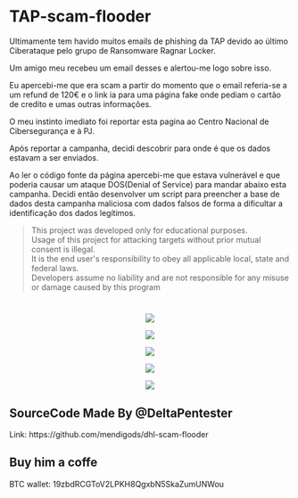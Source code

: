 # TAP-scam-flooder
>

<p>Ultimamente tem havido muitos emails de phishing da TAP devido ao último Ciberataque pelo grupo de Ransomware Ragnar Locker. </p>
<p>Um amigo meu recebeu um email desses e alertou-me logo sobre isso. </p>
<p>Eu apercebi-me que era scam a partir do momento que o email referia-se a um refund de 120€ e o link ia para uma página fake onde pediam o cartão de credito e umas outras informações.</p> 
<p>O meu instinto imediato foi reportar esta pagina ao Centro Nacional de Cibersegurança e à PJ. </p>
<p>Após reportar a campanha, decidi descobrir para onde é que os dados estavam a ser enviados.</p>
<p>Ao ler o código fonte da página apercebi-me que estava vulnerável e que poderia causar um ataque
DOS(Denial of Service) para mandar abaixo esta campanha. Decidi então desenvolver um script para preencher a base de dados desta campanha maliciosa com dados falsos de forma a 
dificultar a identificação dos dados legítimos.</p>


>This project was developed only for educational purposes.<br>
>Usage of this project for attacking targets without prior mutual consent is illegal.<br>
>It is the end user's responsibility to obey all applicable local, state and federal laws.<br>
>Developers assume no liability and are not responsible for any misuse or damage caused by this program  



>
<h1></h1>
<p align="center">
<a href=""><img src="https://cdn.discordapp.com/attachments/896392052093374514/1038525017497018388/TAPFake1.PNG"></a>
</p>

>

<p align="center">
<a href=""><img src="https://cdn.discordapp.com/attachments/896392052093374514/1038525017811583006/TAPFake2.PNG"></a>
</p>

>

<p align="center">
<a href=""><img src="https://cdn.discordapp.com/attachments/896392052093374514/1038525018109390889/TAPFake3.PNG"></a>
</p>

>

<p align="center">
<a href=""><img src="https://cdn.discordapp.com/attachments/896392052093374514/1038525018382008391/TAPFake4.PNG"></a>
</p>

>

<p align="center">
<a href=""><img src="https://cdn.discordapp.com/attachments/896392052093374514/1038525018650456104/TAPFake5.PNG"></a>
</p>


<h2>SourceCode Made By @DeltaPentester</h2>
Link: https://github.com/mendigods/dhl-scam-flooder


<h2>Buy him a coffe</h2>
BTC wallet: 19zbdRCGToV2LPKH8QgxbN5SkaZumUNWou
<h1></h1>
